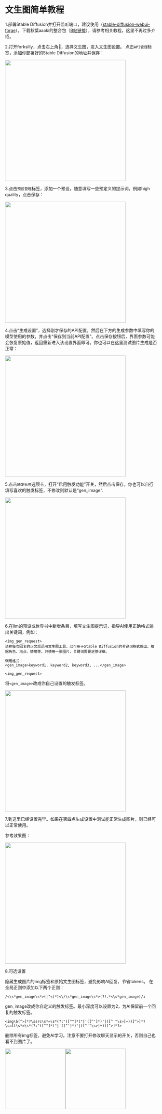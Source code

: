 # 文生图简单教程

1.部署Stable Diffusion并打开监听端口，建议使用（[stable-diffusion-webui-forge](https://github.com/lllyasviel/stable-diffusion-webui-forge)），下载秋葉aaaki的整合包（[B站链接](https://www.bilibili.com/video/BV1rc6nYNEYo)），请参考相关教程，这里不再过多介绍。

2.打开forksilly，点击右上角🔧，选择文生图，进入文生图设置。
点击`API管理`标签，添加你部署好的Stable Diffusion的地址并保存：

<img src="./images/help/sdAPI.png" width="400"/>

3.点击`预设管理`标签，添加一个预设，随意填写一些预定义的提示词，例如high quality，点击保存：

<img src="./images/help/imggenPreset.png" width="400"/>

4.点击“生成设置”，选择刚才保存的API配置，然后在下方的生成参数中填写你的模型使用的参数，并点击“保存到当前API配置”。点击保存按钮后，界面参数可能会恢复原始值，返回重新进入该设置界面即可。你也可以在这里测试图片生成是否正常：

<img src="./images/help/imggenParameter.png" width="400"/>

5.点击`触发标签`选项卡，打开“启用触发功能”开关，然后点击保存。你也可以自行填写喜欢的触发标签，不修改则默认是"gen_image".

<img src="./images/help/imggenTrigger.png" width="400"/>

6.在llm的预设或世界书中新增条目，填写文生图提示词，指导AI使用正确格式输出关键词，例如：

```
<img_gen_request>
请在每次回复的正文后调用文生图工具，以可用于Stable Diffusion的关键词格式输出。根据角色、地点、情境等，只使用一张图片，关键词需要足够详细。

调用格式：
<gen_image>keyword1, keyword2, keyword3, ...</gen_image>

<img_gen_request>

```

将`<gen_image>`改成你自己设置的触发标签。

<img src="./images/help/imggenPrompt.png" width="400"/>

7.到这里已经设置完毕。如果在第四点生成设置中测试能正常生成图片，则已经可以正常使用。

参考效果图：

<img src="./images/help/ReferenceImg.jpg" width="400"/>

8.可选设置

隐藏生成图片的img标签和原始文生图标签，避免影响AI回复，节省tokens。
在全局正则中添加以下两个正则：

`/<\s*gen_image\s*>([^<]*)<\/\s*gen_image\s*>(?!.*<\s*gen_image)/i`

gen_image改成你自定义的触发标签。最小深度可以设置为2，为AI保留前一个回复的触发标签。

`<img\b[^>]*?\ssrc\s*=\s*(?:"([^"]*)"|'([^']*)'|([^'"\s>]+))[^>]*?\salt\s*=\s*(?:"([^"]*)"|'([^']*)'|([^'"\s>]+))[^>]*?>`

删除所有img标签，避免AI学习。注意不要打开修改聊天显示的开关，否则自己也看不到图片了。

<img src="./images/help/noGentag.jpg" width="200"/><img src="./images/help/noImgtag.jpg" width="200"/>

